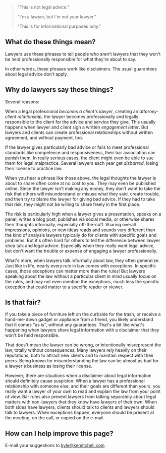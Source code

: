 ---
---

> "This is not legal advice."
>
> "I'm a lawyer, but I'm not _your_ lawyer."
>
> "This is for informational purposes only."

## What do these things mean?

Lawyers use these phrases to tell people who aren't lawyers that they won't be held professionally responsible for what they're about to say.

In other words, these phrases work like disclaimers.  The usual guarantees about legal advice don't apply.

## Why do lawyers say these things?

Several reasons:

When a legal professional _becomes a client's lawyer_, creating an _attorney-client relationship_, the lawyer becomes professionally and legally responsible to the client for the advice and service they give.  This usually happens when lawyer and client sign a written _engagement letter_.  But lawyers and clients can create professional relationships without written agreement, and without payment, too.

If the lawyer gives particularly bad advice or fails to meet professional standards like competence and responsiveness, their bar association can punish them.  In really serious cases, the client might even be able to sue them for legal malpractice.  Several lawyers each year get _disbarred_, losing their license to practice law.

When you hear a phrase like those above, the legal thoughts the lawyer is about to share often come at no cost to you.  They may even be published online.  Since the lawyer isn't making any money, they don't want to take the risk that others will misunderstand or misuse what they said, create trouble, and then try to blame the lawyer for giving bad advice.  If they had to take that risk, they might not be willing to share freely in the first place.

The risk is particularly high when a lawyer gives a presentation, speaks on a panel, writes a blog post, publishes via social media, or otherwise shares their thoughts informally, especially off-the-cuff.  Sharing overall impressions, opinions, or new ideas reads and sounds very different than the kind of analysis lawyers typically do for clients with specific goals and problems.  But it's often hard for others to tell the difference between lawyer shop talk and legal advice.  Especially when they really want legal advice, but don't want the trouble or expense of engaging a lawyer professionally.

What's more, when lawyers talk informally about law, they often generalize.  Just like in life, nearly every rule in law comes with exceptions.  In specific cases, those exceptions can matter more than the rules!  But lawyers speaking about the law without a particular client in mind usually focus on the rules, and may not even mention the exceptions, much less the specific exception that could matter to a specific reader or viewer.

## Is that fair?

If you take a piece of furniture left on the curbside for the trash, or receive a hand-me-down gadget or appliance from a friend, you likely understand that it comes "as is", without any guarantees.  That's a bit like what's happening when lawyers share legal information with a disclaimer that they won't be held responsible.

That does't mean the lawyer can be wrong, or intentionally misrepresent the law, totally without consequences.  Many lawyers rely heavily on their reputations, both to attract new clients and to maintain respect with their peers.  Being known for misunderstanding the law can be almost as bad for a lawyer's business as losing their license.

However, there are situations when a disclaimer about legal information should definitely cause suspicion.  When a lawyer has a professional relationship with someone else, and their goals are different than yours, you really want a lawyer of your own to read and explain the law from your point of view.  Bar rules also prevent lawyers from talking separately about legal matters with non-lawyers that they know have lawyers of their own.  When both sides have lawyers, clients should talk to clients and lawyers should talk to lawyers.  When exceptions happen, everyone should be present at the meeting, on the call, or copied on the e-mail.

## How can I help improve this page?

E-mail your suggestions to [kyle@kemitchell.com](mailto:kyle@kemitchell.com).
